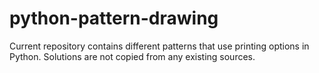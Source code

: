 # python-pattern-drawing
Current repository contains different patterns that use printing options in Python.
Solutions are not copied from any existing sources.
